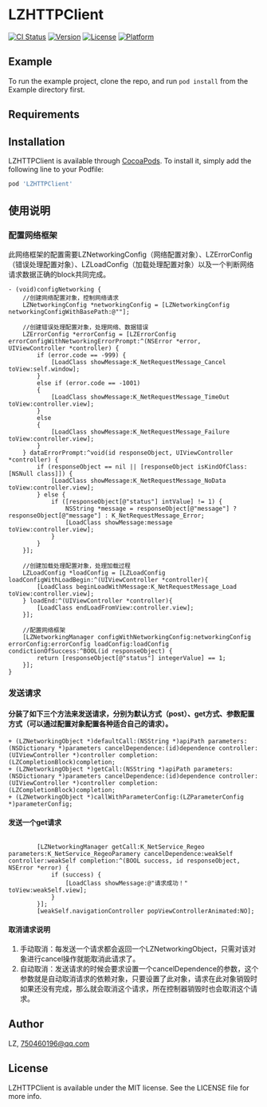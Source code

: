 # LZHTTPClient

[![CI Status](https://img.shields.io/travis/kk/LZHTTPClient.svg?style=flat)](https://travis-ci.org/kk/LZHTTPClient)
[![Version](https://img.shields.io/cocoapods/v/LZHTTPClient.svg?style=flat)](https://cocoapods.org/pods/LZHTTPClient)
[![License](https://img.shields.io/cocoapods/l/LZHTTPClient.svg?style=flat)](https://cocoapods.org/pods/LZHTTPClient)
[![Platform](https://img.shields.io/cocoapods/p/LZHTTPClient.svg?style=flat)](https://cocoapods.org/pods/LZHTTPClient)

## Example

To run the example project, clone the repo, and run `pod install` from the Example directory first.

## Requirements

## Installation

LZHTTPClient is available through [CocoaPods](https://cocoapods.org). To install
it, simply add the following line to your Podfile:

```ruby
pod 'LZHTTPClient'
```

## 使用说明
### 配置网络框架
此网络框架的配置需要LZNetworkingConfig（网络配置对象）、LZErrorConfig（错误处理配置对象）、LZLoadConfig（加载处理配置对象）以及一个判断网络请求数据正确的block共同完成。
```
- (void)configNetworking {
    //创建网络配置对象，控制网络请求
    LZNetworkingConfig *networkingConfig = [LZNetworkingConfig networkingConfigWithBasePath:@""];
    
    //创建错误处理配置对象，处理网络、数据错误
    LZErrorConfig *errorConfig = [LZErrorConfig errorConfigWithNetworkingErrorPrompt:^(NSError *error, UIViewController *controller) {
        if (error.code == -999) {
            [LoadClass showMessage:K_NetRequestMessage_Cancel toView:self.window];
        }
        else if (error.code == -1001)
        {
            [LoadClass showMessage:K_NetRequestMessage_TimeOut toView:controller.view];
        }
        else
        {
            [LoadClass showMessage:K_NetRequestMessage_Failure toView:controller.view];
        }
    } dataErrorPrompt:^void(id responseObject, UIViewController *controller) {
        if (responseObject == nil || [responseObject isKindOfClass:[NSNull class]]) {
            [LoadClass showMessage:K_NetRequestMessage_NoData toView:controller.view];
        } else {
            if ([responseObject[@"status"] intValue] != 1) {
                NSString *message = responseObject[@"message"] ? responseObject[@"message"] : K_NetRequestMessage_Error;
                [LoadClass showMessage:message toView:controller.view];
            }
        }
    }];
    
    //创建加载处理配置对象，处理加载过程
    LZLoadConfig *loadConfig = [LZLoadConfig loadConfigWithLoadBegin:^(UIViewController *controller){
        [LoadClass beginLoadWithMessage:K_NetRequestMessage_Load toView:controller.view];
    } loadEnd:^(UIViewController *controller){
        [LoadClass endLoadFromView:controller.view];
    }];
    
    //配置网络框架
    [LZNetworkingManager configWithNetworkingConfig:networkingConfig errorConfig:errorConfig loadConfig:loadConfig condictionOfSuccess:^BOOL(id responseObject) {
        return [responseObject[@"status"] integerValue] == 1;
    }];
}
```

### 发送请求

#### 分装了如下三个方法来发送请求，分别为默认方式（post）、get方式、参数配置方式（可以通过配置对象配置各种适合自己的请求）。
```
+ (LZNetworkingObject *)defaultCall:(NSString *)apiPath parameters:(NSDictionary *)parameters cancelDependence:(id)dependence controller:(UIViewController *)controller completion:(LZCompletionBlock)completion;
+ (LZNetworkingObject *)getCall:(NSString *)apiPath parameters:(NSDictionary *)parameters cancelDependence:(id)dependence controller:(UIViewController *)controller completion:(LZCompletionBlock)completion;
+ (LZNetworkingObject *)callWithParameterConfig:(LZParameterConfig *)parameterConfig;
```

#### 发送一个get请求
```

        [LZNetworkingManager getCall:K_NetService_Regeo parameters:K_NetService_RegeoParamery cancelDependence:weakSelf controller:weakSelf completion:^(BOOL success, id responseObject, NSError *error) {
            if (success) {
                [LoadClass showMessage:@"请求成功！" toView:weakSelf.view];
            }
        }];
        [weakSelf.navigationController popViewControllerAnimated:NO];
```

#### 取消请求说明
1. 手动取消：每发送一个请求都会返回一个LZNetworkingObject，只需对该对象进行cancel操作就能取消此请求了。
2. 自动取消：发送请求的时候会要求设置一个cancelDependence的参数，这个参数就是自动取消请求的依赖对象，只要设置了此对象，请求在此对象销毁时如果还没有完成，那么就会取消这个请求，所在控制器销毁时也会取消这个请求。

## Author

LZ, 750460196@qq.com

## License

LZHTTPClient is available under the MIT license. See the LICENSE file for more info.
